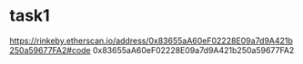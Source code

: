 # task1

https://rinkeby.etherscan.io/address/0x83655aA60eF02228E09a7d9A421b250a59677FA2#code
0x83655aA60eF02228E09a7d9A421b250a59677FA2
